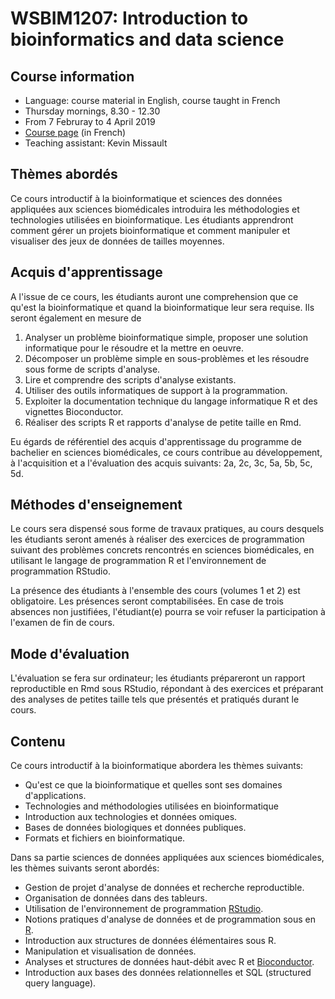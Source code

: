 # WSBIM1207: Introduction to bioinformatics and data science

## Course information

- Language: course material in English, course taught in French
- Thursday mornings, 8.30 - 12.30
- From 7 Februray to 4 April 2019
- [Course page](https://uclouvain.be/cours-2018-wsbim1207.html) (in French)
- Teaching assistant: Kevin Missault


## Thèmes abordés

Ce cours introductif à la bioinformatique et sciences des données
appliquées aux sciences biomédicales introduira les méthodologies et
technologies utilisées en bioinformatique. Les étudiants apprendront
comment gérer un projets bioinformatique et comment manipuler et
visualiser des jeux de données de tailles moyennes.

## Acquis d'apprentissage

A l'issue de ce cours, les étudiants auront une comprehension que ce
qu'est la bioinformatique et quand la bioinformatique leur sera
requise. Ils seront également en mesure de

1. Analyser un problème bioinformatique simple, proposer une solution
   informatique pour le résoudre et la mettre en oeuvre.
2. Décomposer un problème simple en sous-problèmes et les résoudre
   sous forme de scripts d'analyse.
3. Lire et comprendre des scripts d'analyse existants.
4. Utiliser des outils informatiques de support à la programmation.
5. Exploiter la documentation technique du langage informatique R et
   des vignettes Bioconductor.
6. Réaliser des scripts R et rapports d'analyse de petite taille en Rmd.

Eu égards de référentiel des acquis d'apprentissage du programme de
bachelier en sciences biomédicales, ce cours contribue au
développement, à l'acquisition et a l'évaluation des acquis suivants:
2a, 2c, 3c, 5a, 5b, 5c, 5d.

## Méthodes d'enseignement

Le cours sera dispensé sous forme de travaux pratiques, au cours
desquels les étudiants seront amenés à réaliser des exercices de
programmation suivant des problèmes concrets rencontrés en sciences
biomédicales, en utilisant le langage de programmation R et
l'environnement de programmation RStudio.

La présence des étudiants à l'ensemble des cours (volumes 1 et 2) est
obligatoire. Les présences seront comptabilisées. En case de trois
absences non justifiées, l'étudiant(e) pourra se voir refuser la
participation à l'examen de fin de cours.

## Mode d'évaluation

L'évaluation se fera sur ordinateur; les étudiants prépareront un
rapport reproductible en Rmd sous RStudio, répondant à des exercices
et préparant des analyses de petites taille tels que présentés et
pratiqués durant le cours.

## Contenu

Ce cours introductif à la bioinformatique abordera les thèmes suivants:

- Qu'est ce que la bioinformatique et quelles sont ses domaines d'applications.
- Technologies and méthodologies utilisées en bioinformatique
- Introduction aux technologies et données omiques.
- Bases de données biologiques et données publiques.
- Formats et fichiers en bioinformatique.

Dans sa partie sciences de données appliquées aux sciences
biomédicales, les thèmes suivants seront abordés:

- Gestion de projet d'analyse de données et recherche reproductible.
- Organisation de données dans des tableurs.
- Utilisation de l'environnement de programmation [RStudio](https://www.rstudio.com/).
- Notions pratiques d'analyse de données et de programmation sous en [R](https://www.r-project.org/).
- Introduction aux structures de données élémentaires sous R.
- Manipulation et visualisation de données.
- Analyses et structures de données haut-débit avec R et [Bioconductor](https://bioconductor.org/).
- Introduction aux bases des données relationnelles et SQL (structured query language).
